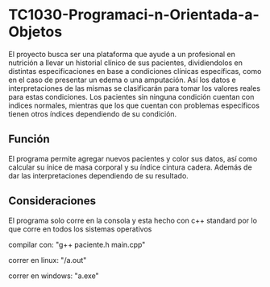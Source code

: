 # TC1030-Programaci-n-Orientada-a-Objetos

El proyecto busca ser una plataforma que ayude a un profesional en nutrición a llevar un historial clínico de sus pacientes, dividiendolos en distintas especificaciones en base a condiciones clínicas específicas, como en el caso de presentar un edema o una amputación. Así los datos e interpretaciones de las mismas se clasificarán para tomar los valores reales para estas condiciones. Los pacientes sin ninguna condición cuentan con indices normales, mientras que los que cuentan con problemas específicos tienen otros índices dependiendo de su condición. 

## Función 
El programa permite agregar nuevos pacientes y color sus datos, así como calcular su ínice de masa corporal y su índice cintura cadera. Además de dar las interpretaciones dependiendo de su resultado. 

## Consideraciones
El programa solo corre en la consola y esta hecho con c++ standard por lo que corre en todos los sistemas operativos

compilar con: "g++ paciente.h main.cpp"

correr en linux: "/a.out"

correr en windows: "a.exe"
